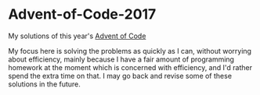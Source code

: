 # Advent-of-Code-2017

My solutions of this year's [Advent of Code](http://adventofcode.com/2017)

My focus here is solving the problems as quickly as I can, without worrying about efficiency, mainly because I have a fair amount of programming homework at the moment which is concerned with efficiency, and I'd rather spend the extra time on that. I may go back and revise some of these solutions in the future.
